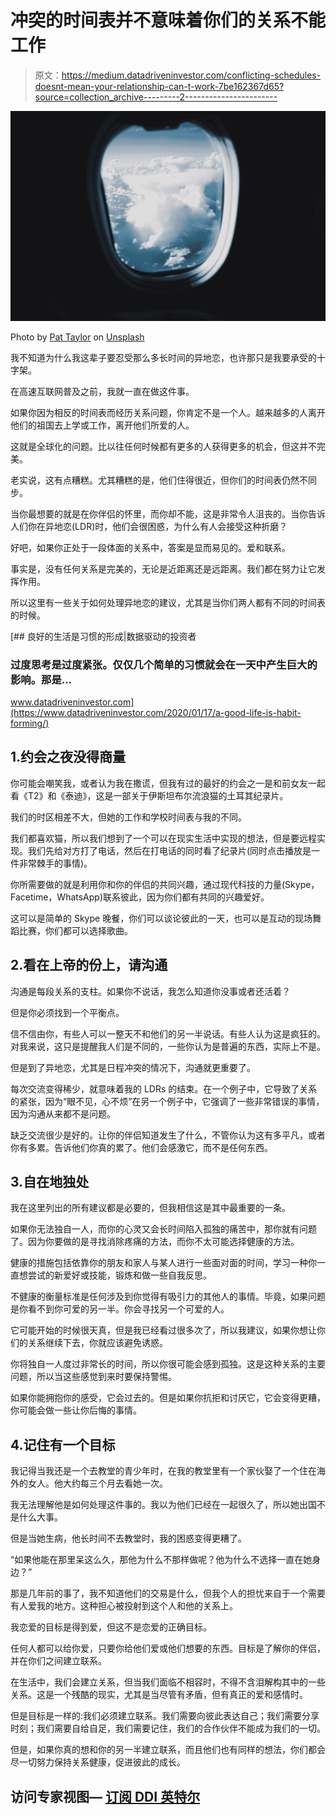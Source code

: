 # 冲突的时间表并不意味着你们的关系不能工作

> 原文：<https://medium.datadriveninvestor.com/conflicting-schedules-doesnt-mean-your-relationship-can-t-work-7be162367d65?source=collection_archive---------2----------------------->

![](img/baf56d8e4afc5cfac572023dcdf7de8c.png)

Photo by [Pat Taylor](https://unsplash.com/@ptaylor_?utm_source=medium&utm_medium=referral) on [Unsplash](https://unsplash.com?utm_source=medium&utm_medium=referral)

我不知道为什么我这辈子要忍受那么多长时间的异地恋，也许那只是我要承受的十字架。

在高速互联网普及之前，我就一直在做这件事。

如果你因为相反的时间表而经历关系问题，你肯定不是一个人。越来越多的人离开他们的祖国去上学或工作，离开他们所爱的人。

这就是全球化的问题。比以往任何时候都有更多的人获得更多的机会，但这并不完美。

老实说，这有点糟糕。尤其糟糕的是，他们住得很近，但你们的时间表仍然不同步。

当你最想要的就是在你伴侣的怀里，而你却不能，这是非常令人沮丧的。当你告诉人们你在异地恋(LDR)时，他们会很困惑，为什么有人会接受这种折磨？

好吧，如果你正处于一段体面的关系中，答案是显而易见的。爱和联系。

事实是，没有任何关系是完美的，无论是近距离还是远距离。我们都在努力让它发挥作用。

所以这里有一些关于如何处理异地恋的建议，尤其是当你们两人都有不同的时间表的时候。

[](https://www.datadriveninvestor.com/2020/01/17/a-good-life-is-habit-forming/) [## 良好的生活是习惯的形成|数据驱动的投资者

### 过度思考是过度紧张。仅仅几个简单的习惯就会在一天中产生巨大的影响。那是…

www.datadriveninvestor.com](https://www.datadriveninvestor.com/2020/01/17/a-good-life-is-habit-forming/) 

## 1.约会之夜没得商量

你可能会嘲笑我，或者认为我在撒谎，但我有过的最好的约会之一是和前女友一起看《T2》和《泰迪》，这是一部关于伊斯坦布尔流浪猫的土耳其纪录片。

我们的时区相差不大，但她的工作和学校时间表与我的不同。

我们都喜欢猫，所以我们想到了一个可以在现实生活中实现的想法，但是要远程实现。我们先给对方打了电话，然后在打电话的同时看了纪录片(同时点击播放是一件非常棘手的事情)。

你所需要做的就是利用你和你的伴侣的共同兴趣，通过现代科技的力量(Skype，Facetime，WhatsApp)联系彼此，因为你们都有共同的兴趣爱好。

这可以是简单的 Skype 晚餐，你们可以谈论彼此的一天，也可以是互动的现场舞蹈比赛，你们都可以选择歌曲。

## 2.看在上帝的份上，请沟通

沟通是每段关系的支柱。如果你不说话，我怎么知道你没事或者还活着？

但是你必须找到一个平衡点。

信不信由你，有些人可以一整天不和他们的另一半说话。有些人认为这是疯狂的。对我来说，这只是提醒我人们是不同的，一些你认为是普遍的东西，实际上不是。

但是到了异地恋，尤其是日程冲突的情况下，沟通就更重要了。

每次交流变得稀少，就意味着我的 LDRs 的结束。在一个例子中，它导致了关系的紧张，因为“眼不见，心不烦”在另一个例子中，它强调了一些非常错误的事情，因为沟通从来都不是问题。

缺乏交流很少是好的。让你的伴侣知道发生了什么，不管你认为这有多平凡，或者你有多累。告诉他们你真的累了。他们会感激它，而不是任何东西。

## 3.自在地独处

我在这里列出的所有建议都是必要的，但我相信这是其中最重要的一条。

如果你无法独自一人，而你的心灵又会长时间陷入孤独的痛苦中，那你就有问题了。因为你要做的是寻找消除疼痛的方法，而你不太可能选择健康的方法。

健康的措施包括依靠你的朋友和家人与某人进行一些面对面的时间，学习一种你一直想尝试的新爱好或技能，锻炼和做一些自我反思。

不健康的衡量标准是任何涉及到你觉得有吸引力的其他人的事情。毕竟，如果问题是你看不到你可爱的另一半。你会寻找另一个可爱的人。

它可能开始的时候很天真，但是我已经看过很多次了，所以我建议，如果你想让你们的关系继续下去，你就应该避免诱惑。

你将独自一人度过非常长的时间，所以你很可能会感到孤独。这是这种关系的主要问题，所以当这些感觉到来时要保持警惕。

如果你能拥抱你的感受，它会过去的。但是如果你抗拒和讨厌它，它会变得更糟，你可能会做一些让你后悔的事情。

## 4.记住有一个目标

我记得当我还是一个去教堂的青少年时，在我的教堂里有一个家伙娶了一个住在海外的女人。他大约每三个月去看她一次。

我无法理解他是如何处理这件事的。我以为他们已经在一起很久了，所以她出国不是什么大事。

但是当她生病，他长时间不去教堂时，我的困惑变得更糟了。

“如果他能在那里呆这么久，那他为什么不那样做呢？他为什么不选择一直在她身边？”

那是几年前的事了，我不知道他们的交易是什么，但我个人的担忧来自于一个需要有人爱我的地方。这种担心被投射到这个人和他的关系上。

我恋爱的目标是得到爱，但这不是恋爱的正确目标。

任何人都可以给你爱，只要你给他们爱或他们想要的东西。目标是了解你的伴侣，并在你们之间建立联系。

在生活中，我们会建立关系，但当我们面临不相容时，不得不含泪解构其中的一些关系。这是一个残酷的现实，尤其是当尽管有矛盾，但有真正的爱和感情时。

但是目标是一样的:我们必须建立联系。我们需要向彼此表达自己；我们需要分享时刻；我们需要自给自足，我们需要记住，我们的合作伙伴不能成为我们的一切。

但是，如果你真的想和你的另一半建立联系，而且他们也有同样的想法，你们都会尽一切努力保持关系健康，促进彼此的成长。

## 访问专家视图— [订阅 DDI 英特尔](https://datadriveninvestor.com/ddi-intel)